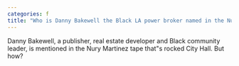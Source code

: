 ```yaml
---
categories: f
title: "Who is Danny Bakewell the Black LA power broker named in the Nury Martinez audio"
---
```

Danny Bakewell, a publisher, real estate developer and Black community leader, is mentioned in the Nury Martinez tape that"s rocked City Hall. But how?